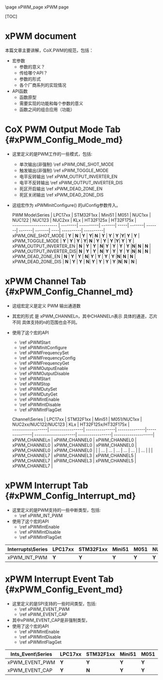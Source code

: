 \page xPWM_page xPWM page 

[TOC]

xPWM document
======
本篇文章主要讲解，CoX.PWM的规范，包括：
- 宏参数
    - 参数的意义？
    - 传给哪个API？
    - 参数的形式
    - 各个厂商系列的实现情况
- API函数
    - 函数原型
    - 需要实现的功能和每个参数的意义
    - 函数之间的组合应用（功能）

CoX PWM Output Mode Tab   {#xPWM_Config_Mode_md}
====================
- 这里定义的是PWM工作的一些模式，包括:
    - 单次输出(非强制) \ref xPWM_ONE_SHOT_MODE
    - 触发输出(非强制) \ref xPWM_TOGGLE_MODE
    - 电平反转输出 \ref xPWM_OUTPUT_INVERTER_EN
    - 电平不反转输出 \ref xPWM_OUTPUT_INVERTER_DIS
    - 死区开启输出 \ref xPWM_DEAD_ZONE_EN
    - 死区关闭输出 \ref xPWM_DEAD_ZONE_DIS
- 这组宏作为 xPWMInitConfigure() 的ulConfig参数传入。

   PWM Mode\Series      | LPC17xx | STM32F1xx | Mini51 | M051 | NUC1xx | NUC122 | NUC123 | NUC2xx | KLx | HT32F125x | HT32F175x |   
----------------------- | --------| ----------| -------| -----| -------| -------| -------| -------| ----| ----------| ----------|   
xPWM_ONE_SHOT_MODE      |  **Y**  |   **N**   |  **Y** | **Y**|  **N** |  **Y** |  **Y** |  **Y** |**Y**|   **Y**   |   **Y**   |
xPWM_TOGGLE_MODE        |  **Y**  |   **Y**   |  **Y** | **Y**|  **N** |  **Y** |  **Y** |  **Y** |**Y**|   **Y**   |   **Y**   |
xPWM_OUTPUT_INVERTER_EN |  **N**  |   **Y**   |  **Y** | **N**|  **Y** |  **Y** |  **Y** |  **Y** |**N**|   **N**   |   **N**   |
xPWM_OUTPUT_INVERTER_DIS|  **N**  |   **Y**   |  **Y** | **N**|  **Y** |  **Y** |  **Y** |  **Y** |**N**|   **N**   |   **N**   |
xPWM_DEAD_ZONE_EN       |  **N**  |   **Y**   |  **Y** | **N**|  **Y** |  **Y** |  **Y** |  **Y** |**N**|   **N**   |   **N**   |
xPWM_DEAD_ZONE_DIS      |  **N**  |   **Y**   |  **Y** | **N**|  **Y** |  **Y** |  **Y** |  **Y** |**N**|   **N**   |   **N**   |

xPWM Channel Tab         {#xPWM_Config_Channel_md}
==============
- 这组宏定义是定义 PWM 输出通道数
- 其宏的形式 是 xPWM_CHANNELn，其中CHANNELn表示 具体的通道，芯片不同 具体支持的n的范围也会不同。
- 使用了这个宏的API
    -  \ref xPWMStart <br>
	-  \ref xPWMInitConfigure <br>
	-  \ref xPWMFrequencySet <br>
	-  \ref xPWMFrequencyConfig <br>
	-  \ref xPWMFrequencyGet <br>
	-  \ref xPWMOutputEnable <br>
	-  \ref xPWMOutputDisable <br>
	-  \ref xPWMStart <br>
	-  \ref xPWMStop <br>
	-  \ref xPWMDutySet <br>
	-  \ref xPWMDutyGet <br>
	-  \ref xPWMIntEnable <br>
	-  \ref xPWMIntDisable <br>
	-  \ref xPWMIntFlagGet <br>

  Channel\Series  |       LPC17xx    |    STM32F1xx   |     Mini51    |   M051/NUC1xx | NUC2xx/NUC122/NUC123 |        KLx       | HT32F125x/HT32F175x |   
------------------| -----------------| ---------------| --------------|---------------| ---------------------| -----------------| --------------------|  
xPWM_CHANNELn     | xPWM_CHANNEL0    | xPWM_CHANNEL0  | xPWM_CHANNEL0 | xPWM_CHANNEL0 |     xPWM_CHANNEL0    |   xPWM_CHANNEL0  |    xPWM_CHANNEL0    |
                | |        ...       |        ...     |      ...      |   ...         |           ...        |                  |          ...        |
                | | xPWM_CHANNEL7    | xPWM_CHANNEL3  | xPWM_CHANNEL5 | xPWM_CHANNEL7 |     xPWM_CHANNEL3    |   xPWM_CHANNEL5  |    xPWM_CHANNEL7    |


xPWM Interrupt Tab             {#xPWM_Config_Interrupt_md}
==============
- 这里定义的是PWM支持的一些中断类型，包括:
    - \ref xPWM_INT_PWM
- 使用了这个宏的API
    -  \ref xPWMIntEnable <br>
    -  \ref xPWMIntDisable <br>
	-  \ref xPWMIntFlagGet  <br>
	
Interrupts\Series | LPC17xx | STM32F1xx | Mini51 | M051 | NUC1xx | NUC122 | NUC123 | NUC2xx | KLx | HT32F125x | HT32F175x |   
----------------- | --------| ----------| -------| -----| -------| -------| -------| -------| ----| ----------| ----------|
xPWM_INT_PWM      |  **Y**  |   **Y**   |  **Y** | **Y**|  **Y** |  **Y** |  **Y** |  **Y** |**Y**|   **Y**   |   **Y**   |


xPWM Interrupt Event Tab         {#xPWM_Config_Event_md}
==============
- 这里定义的是SPI支持的一些时间类型，包括:
    - \ref xPWM_EVENT_PWM
    - \ref xPWM_EVENT_CAP
- 其中xPWM_EVENT_CAP是非强制类型，
- 使用了这个宏的API
    -  \ref xPWMIntEnable <br>
    -  \ref xPWMIntDisable <br>
	-  \ref xPWMIntFlagGet  <br>
	
Ints_Event\Series | LPC17xx | STM32F1xx | Mini51 | M051 | NUC1xx | NUC122 | NUC123 | NUC2xx | KLx | HT32F125x | HT32F175x |   
----------------- | --------| ----------| -------| -----| -------| -------| -------| -------| ----| ----------| ----------|
xPWM_EVENT_PWM    |  **Y**  |   **Y**   |  **Y** | **Y**|  **Y** |  **Y** |  **Y** |  **Y** |**Y**|   **Y**   |   **Y**   |
xPWM_EVENT_CAP    |  **Y**  |   **N**   |  **Y** | **Y**|  **Y** |  **Y** |  **Y** |  **Y** |**N**|   **N**   |   **N**   |
